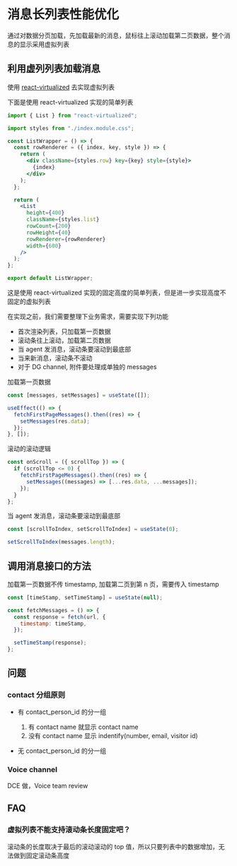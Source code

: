 # 消息长列表性能优化

通过对数据分页加载，先加载最新的消息，鼠标往上滚动加载第二页数据，整个消息的显示采用虚拟列表

## 利用虚列列表加载消息

使用 [react-virtualized](https://github.com/bvaughn/react-virtualized) 去实现虚拟列表

下面是使用 react-virtualized 实现的简单列表

```jsx
import { List } from "react-virtualized";

import styles from "./index.module.css";

const ListWrapper = () => {
  const rowRenderer = ({ index, key, style }) => {
    return (
      <div className={styles.row} key={key} style={style}>
        {index}
      </div>
    );
  };

  return (
    <List
      height={400}
      className={styles.list}
      rowCount={200}
      rowHeight={40}
      rowRenderer={rowRenderer}
      width={600}
    />
  );
};

export default ListWrapper;
```

这是使用 react-virtualized 实现的固定高度的简单列表，但是进一步实现高度不固定的虚拟列表

在实现之前，我们需要整理下业务需求，需要实现下列功能

- 首次渲染列表，只加载第一页数据
- 滚动条往上滚动，加载第二页数据
- 当 agent 发消息，滚动条要滚动到最底部
- 当来新消息，滚动条不滚动
- 对于 DG channel, 附件要处理成单独的 messages

加载第一页数据

```jsx
const [messages, setMessages] = useState([]);

useEffect(() => {
  fetchFirstPageMessages().then((res) => {
    setMessages(res.data);
  });
}, []);
```

滚动的滚动逻辑

```jsx
const onScroll = ({ scrollTop }) => {
  if (scrollTop <= 0) {
    fetchFirstPageMessages().then((res) => {
      setMessages((messages) => [...res.data, ...messages]);
    });
  }
};
```

当 agent 发消息，滚动条要滚动到最底部

```jsx
const [scrollToIndex, setScrollToIndex] = useState(0);

setScrollToIndex(messages.length);
```

## 调用消息接口的方法

加载第一页数据不传 timestamp, 加载第二页到第 n 页，需要传入 timestamp

```js
const [timeStamp, setTimeStamp] = useState(null);

const fetchMessages = () => {
  const response = fetch(url, {
    timestamp: timeStamp,
  });

  setTimeStamp(response);
};
```

## 问题

### contact 分组原则

- 有 contact_person_id 的分一组

  1. 有 contact name 就显示 contact name
  2. 没有 contact name 显示 indentify(number, email, visitor id)

- 无 contact_person_id 的分一组

### Voice channel

DCE 做，Voice team review

## FAQ

### 虚拟列表不能支持滚动条长度固定吧？

滚动条的长度取决于最后的滚动滚动的 top 值，所以只要列表中的数据增加，无法做到固定滚动条高度
